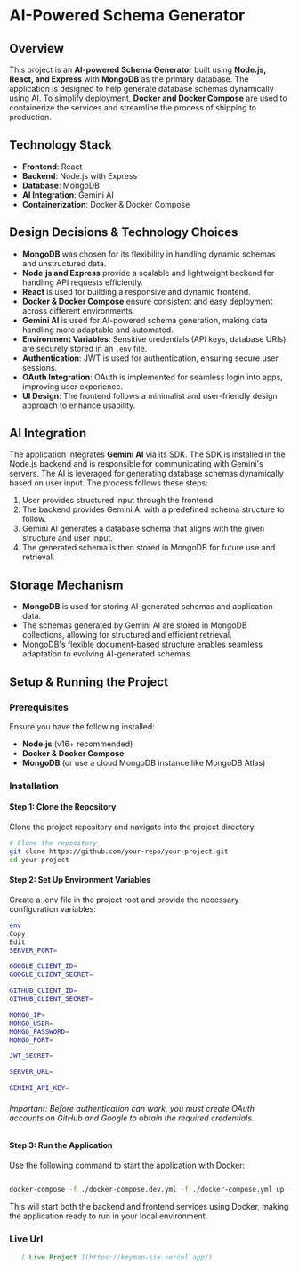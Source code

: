 # AI-Powered Schema Generator

## Overview
This project is an **AI-powered Schema Generator** built using **Node.js, React, and Express** with **MongoDB** as the primary database. The application is designed to help generate database schemas dynamically using AI. To simplify deployment, **Docker and Docker Compose** are used to containerize the services and streamline the process of shipping to production.

## Technology Stack
- **Frontend**: React
- **Backend**: Node.js with Express
- **Database**: MongoDB
- **AI Integration**: Gemini AI
- **Containerization**: Docker & Docker Compose

## Design Decisions & Technology Choices
- **MongoDB** was chosen for its flexibility in handling dynamic schemas and unstructured data.
- **Node.js and Express** provide a scalable and lightweight backend for handling API requests efficiently.
- **React** is used for building a responsive and dynamic frontend.
- **Docker & Docker Compose** ensure consistent and easy deployment across different environments.
- **Gemini AI** is used for AI-powered schema generation, making data handling more adaptable and automated.
- **Environment Variables**: Sensitive credentials (API keys, database URIs) are securely stored in an `.env` file.
- **Authentication**: JWT is used for authentication, ensuring secure user sessions.
- **OAuth Integration**: OAuth is implemented for seamless login into apps, improving user experience.
- **UI Design**: The frontend follows a minimalist and user-friendly design approach to enhance usability.

## AI Integration
The application integrates **Gemini AI** via its SDK. The SDK is installed in the Node.js backend and is responsible for communicating with Gemini's servers. The AI is leveraged for generating database schemas dynamically based on user input. The process follows these steps:
1. User provides structured input through the frontend.
2. The backend provides Gemini AI with a predefined schema structure to follow.
3. Gemini AI generates a database schema that aligns with the given structure and user input.
4. The generated schema is then stored in MongoDB for future use and retrieval.

## Storage Mechanism
- **MongoDB** is used for storing AI-generated schemas and application data.
- The schemas generated by Gemini AI are stored in MongoDB collections, allowing for structured and efficient retrieval.
- MongoDB's flexible document-based structure enables seamless adaptation to evolving AI-generated schemas.

## Setup & Running the Project

### Prerequisites
Ensure you have the following installed:
- **Node.js** (v16+ recommended)
- **Docker & Docker Compose**
- **MongoDB** (or use a cloud MongoDB instance like MongoDB Atlas)

### Installation

#### Step 1: Clone the Repository
Clone the project repository and navigate into the project directory.

```bash
# Clone the repository
git clone https://github.com/your-repo/your-project.git
cd your-project
```
#### Step 2: Set Up Environment Variables

Create a .env file in the project root and provide the necessary configuration variables:
```bash
env
Copy
Edit
SERVER_PORT=

GOOGLE_CLIENT_ID=
GOOGLE_CLIENT_SECRET=

GITHUB_CLIENT_ID=
GITHUB_CLIENT_SECRET=

MONGO_IP=
MONGO_USER=
MONGO_PASSWORD=
MONGO_PORT=

JWT_SECRET=

SERVER_URL=

GEMINI_API_KEY=

```

###### Important: Before authentication can work, you must create OAuth accounts on GitHub and Google to obtain the required credentials.

#### Step 3: Run the Application
Use the following command to start the application with Docker:

```bash

docker-compose -f ./docker-compose.dev.yml -f ./docker-compose.yml up --build
```
This will start both the backend and frontend services using Docker, making the application ready to run in your local environment.

### Live Url
```markdown
   [ Live Project ](https://keymap-six.vercel.app/)
```
